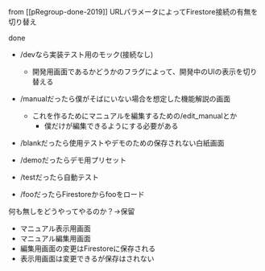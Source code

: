 
from [[pRegroup-done-2019]]
URLパラメータによってFirestore接続の有無を切り替え

done
- /devなら実装テスト用のモック(接続なし)
    - 開発用画面であるかどうかのフラグによって、開発中のUIの表示を切り替える
- /manualだったら僕がそばにいない場合を想定した機能解説の画面
    - これを作るためにマニュアルを編集するための/edit_manualとか
        - 僕だけが編集できるようにする必要がある
- /blankだったら使用テストやデモのための保存されない白紙画面
- /demoだったらデモ用プリセット

- /testだったら自動テスト
- /fooだったらFirestoreからfooをロード

何も無しをどうやってやるのか？→保留

- マニュアル表示用画面
- マニュアル編集用画面
- 編集用画面の変更はFirestoreに保存される
- 表示用画面は変更できるが保存はされない
